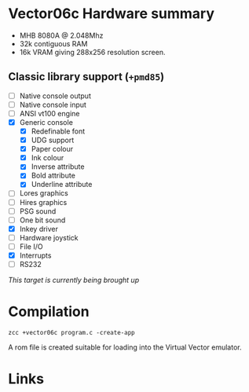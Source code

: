 # Vector06c Hardware summary

* MHB 8080A  @ 2.048Mhz
* 32k contiguous RAM
* 16k VRAM giving 288x256 resolution screen.

## Classic library support (`+pmd85`)

* [ ] Native console output
* [ ] Native console input
* [ ] ANSI vt100 engine
* [x] Generic console
    * [x] Redefinable font 
    * [x] UDG support
    * [x] Paper colour
    * [x] Ink colour
    * [x] Inverse attribute
    * [x] Bold attribute
    * [x] Underline attribute
* [ ] Lores graphics
* [ ] Hires graphics
* [ ] PSG sound
* [ ] One bit sound
* [x] Inkey driver
* [ ] Hardware joystick
* [ ] File I/O
* [x] Interrupts
* [ ] RS232

_This target is currently being brought up_

# Compilation

    zcc +vector06c program.c -create-app

A rom file is created suitable for loading into the Virtual Vector emulator.

# Links


